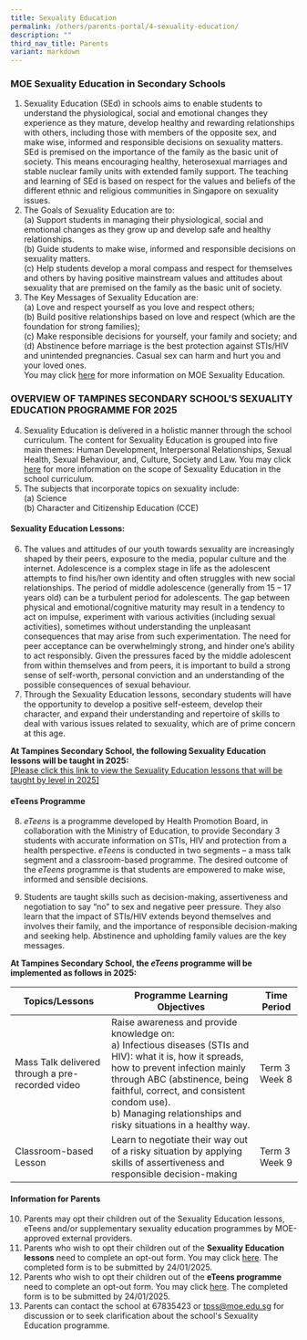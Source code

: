 ```yaml
---
title: Sexuality Education
permalink: /others/parents-portal/4-sexuality-education/
description: ""
third_nav_title: Parents
variant: markdown
---
```

### MOE Sexuality Education in Secondary Schools

1. Sexuality Education (SEd) in schools aims to enable students to understand the physiological, social and emotional changes they experience as they mature, develop healthy and rewarding relationships with others, including those with members of the opposite sex, and make wise, informed and responsible decisions on sexuality matters. SEd is premised on the importance of the family as the basic unit of society. This means encouraging healthy, heterosexual marriages and stable nuclear family units with extended family support. The teaching and learning of SEd is based on respect for the values and beliefs of the different ethnic and religious communities in Singapore on sexuality issues.
2. The Goals of Sexuality Education are to:<br>
(a)  Support students in managing their physiological, social and emotional changes as they grow up and develop safe and healthy relationships.<br>(b)        Guide students to make wise, informed and responsible decisions on sexuality matters.<br> (c) Help students develop a moral compass and respect for themselves and others by having positive mainstream values and attitudes about sexuality that are premised on the family as the basic unit of society.
3. The Key Messages of Sexuality Education are:<br>(a) Love and respect yourself as you love and respect others;<br>(b) Build positive relationships based on love and respect (which are the foundation for strong families);<br>(c) Make responsible decisions for yourself, your family and society; and<br>(d)	Abstinence before marriage is the best protection against STIs/HIV and unintended pregnancies. Casual sex can harm and hurt you and your loved ones.<br>You may click [here](https://go.gov.sg/moe-sexuality-education) for more information on MOE Sexuality Education.

### OVERVIEW OF TAMPINES SECONDARY SCHOOL’S SEXUALITY EDUCATION PROGRAMME FOR 2025
4. Sexuality Education is delivered in a holistic manner through the school curriculum. The content for Sexuality Education is grouped into five main themes: Human Development, Interpersonal Relationships, Sexual Health, Sexual Behaviour, and, Culture, Society and Law. You may click [here](https://go.gov.sg/moe-sexuality-education-scope) for more information on the scope of Sexuality Education in the school curriculum.
5. The subjects that incorporate topics on sexuality include:<br>(a) Science<br>(b) Character and Citizenship Education (CCE)

#### Sexuality Education Lessons:
6.  The values and attitudes of our youth towards sexuality are increasingly shaped by their peers, exposure to the media, popular culture and the internet. Adolescence is a complex stage in life as the adolescent attempts to find his/her own identity and often struggles with new social relationships. The period of middle adolescence (generally from 15 – 17 years old) can be a turbulent period for adolescents. The gap between physical and emotional/cognitive maturity may result in a tendency to act on impulse, experiment with various activities (including sexual activities), sometimes without understanding the unpleasant consequences that may arise from such experimentation. The need for peer acceptance can be overwhelmingly strong, and hinder one’s ability to act responsibly.  Given the pressures faced by the middle adolescent from within themselves and from peers, it is important to build a strong sense of self-worth, personal conviction and an understanding of the possible consequences of sexual behaviour. 
7.  Through the Sexuality Education lessons, secondary students will have the opportunity to develop a positive self-esteem, develop their character, and expand their understanding and repertoire of skills to deal with various issues related to sexuality, which are of prime concern at this age.

**At Tampines Secondary School, **the following Sexuality Education lessons will be taught in 2025:****
<br>[[Please click this link to view the Sexuality Education lessons that will be taught by level in 2025]](/files/sexuality_educations_lessons_by_level_in_2025.pdf)

#### eTeens Programme

8.  _eTeens_ is a programme developed by Health Promotion Board, in collaboration with the Ministry of Education, to provide Secondary 3 students with accurate information on STIs, HIV and protection from a health perspective. _eTeens_ is conducted in two segments – a mass talk segment and a classroom-based programme. The desired outcome of the _eTeens_ programme is that students are empowered to make wise, informed and sensible decisions.

9. Students are taught skills such as decision-making, assertiveness and negotiation to say “no” to sex and negative peer pressure. They also learn that the impact of STIs/HIV extends beyond themselves and involves their family, and the importance of responsible decision-making and seeking help. Abstinence and upholding family values are the key messages.

**At Tampines Secondary School, the _eTeens_ programme will be implemented as follows in 2025:**


| Topics/Lessons | Programme Learning Objectives | Time Period|
| -------- | -------- | -------- |
|Mass Talk delivered through a pre-recorded video     | Raise awareness and provide knowledge on: <br>a) Infectious diseases (STIs and HIV): what it is, how it spreads, how to prevent infection mainly through ABC (abstinence, being faithful, correct, and consistent condom use). <br>b) Managing relationships and risky situations in a healthy way.| Term 3 Week 8     |
| Classroom-based Lesson | Learn to negotiate their way out of a risky situation by applying skills of assertiveness and responsible decision-making | Term 3 Week 9 |




#### Information for Parents
10. Parents may opt their children out of the Sexuality Education lessons, eTeens and/or supplementary sexuality education programmes by MOE-approved external providers.
11. Parents who wish to opt their children out of the **Sexuality Education lessons** need to complete an opt-out form. You may click [here](https://form.gov.sg/678490d502210403bd967649). The completed form is to be submitted by 24/01/2025. 
12. Parents who wish to opt their children out of the **eTeens programme** need to complete an opt-out form. You may click [here](https://form.gov.sg/678490af0f96076a430a5009).  The completed form is to be submitted by 24/01/2025.
13. Parents can contact the school at 67835423 or tpss@moe.edu.sg for discussion or to seek clarification about the school's Sexuality Education programme.